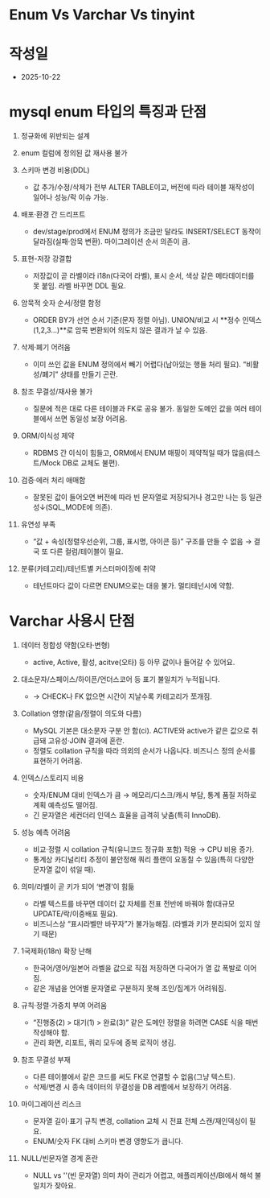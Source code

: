 # Enum Vs Varchar Vs tinyint

# 작성일

- 2025-10-22

# mysql enum 타입의 특징과 단점

1. 정규화에 위반되는 설계
1. enum 컬럼에 정의된 값 재사용 불가
1. 스키마 변경 비용(DDL)
   - 값 추가/수정/삭제가 전부 ALTER TABLE이고, 버전에 따라 테이블 재작성이 일어나 성능/락 이슈 가능.
1. 배포·환경 간 드리프트
   - dev/stage/prod에서 ENUM 정의가 조금만 달라도 INSERT/SELECT 동작이 달라짐(실패·암묵 변환). 마이그레이션 순서 의존이 큼.
1. 표현-저장 강결합
   - 저장값이 곧 라벨이라 i18n(다국어 라벨), 표시 순서, 색상 같은 메타데이터를 못 붙임. 라벨 바꾸면 DDL 필요.
1. 암묵적 숫자 순서/정렬 함정
   - ORDER BY가 선언 순서 기준(문자 정렬 아님). UNION/비교 시 **정수 인덱스(1,2,3…)**로 암묵 변환되어 의도치 않은 결과가 날 수 있음.
1. 삭제·폐기 어려움

   - 이미 쓰인 값을 ENUM 정의에서 빼기 어렵다(남아있는 행들 처리 필요). “비활성/폐기” 상태를 만들기 곤란.

1. 참조 무결성/재사용 불가

   - 질문에 적은 대로 다른 테이블과 FK로 공유 불가. 동일한 도메인 값을 여러 테이블에서 쓰면 동일성 보장 어려움.

1. ORM/이식성 제약

   - RDBMS 간 이식이 힘들고, ORM에서 ENUM 매핑이 제약적일 때가 많음(테스트/Mock DB로 교체도 불편).

1. 검증·에러 처리 애매함

   - 잘못된 값이 들어오면 버전에 따라 빈 문자열로 저장되거나 경고만 나는 등 일관성↓(SQL_MODE에 의존).

1. 유연성 부족
   - “값 + 속성(정렬우선순위, 그룹, 표시명, 아이콘 등)” 구조를 만들 수 없음 → 결국 또 다른 컬럼/테이블이 필요.
1. 분류(카테고리)/테넌트별 커스터마이징에 취약
   - 테넌트마다 값이 다르면 ENUM으로는 대응 불가. 멀티테넌시에 약함.

# Varchar 사용시 단점

1. 데이터 정합성 약함(오타·변형)

   - active, Active, 활성, acitve(오타) 등 아무 값이나 들어갈 수 있어요.

1. 대소문자/스페이스/하이픈/언더스코어 등 표기 불일치가 누적됩니다.

   - → CHECK나 FK 없으면 시간이 지날수록 카테고리가 쪼개짐.

1. Collation 영향(같음/정렬이 의도와 다름)

   - MySQL 기본은 대소문자 구분 안 함(ci). ACTIVE와 active가 같은 값으로 취급돼 고유성·JOIN 결과에 혼란.
   - 정렬도 collation 규칙을 따라 의외의 순서가 나옵니다. 비즈니스 정의 순서를 표현하기 어려움.

1. 인덱스/스토리지 비용

   - 숫자/ENUM 대비 인덱스가 큼 → 메모리/디스크/캐시 부담, 통계 품질 저하로 계획 예측성도 떨어짐.
   - 긴 문자열은 세컨더리 인덱스 효율을 급격히 낮춤(특히 InnoDB).

1. 성능 예측 어려움

   - 비교·정렬 시 collation 규칙(유니코드 정규화 포함) 적용 → CPU 비용 증가.
   - 통계상 카디널리티 추정이 불안정해 쿼리 플랜이 요동칠 수 있음(특히 다양한 문자열 값이 섞일 때).

1. 의미/라벨이 곧 키가 되어 ‘변경’이 힘듦

   - 라벨 텍스트를 바꾸면 데이터 값 자체를 전표 전반에 바꿔야 함(대규모 UPDATE/락/이중배포 필요).
   - 비즈니스상 “표시라벨만 바꾸자”가 불가능해짐. (라벨과 키가 분리되어 있지 않기 때문)

1. 1국제화(i18n) 확장 난해

   - 한국어/영어/일본어 라벨을 값으로 직접 저장하면 다국어가 열 값 폭발로 이어짐.
   - 같은 개념을 언어별 문자열로 구분하지 못해 조인/집계가 어려워짐.

1. 규칙·정렬·가중치 부여 어려움

   - “진행중(2) > 대기(1) > 완료(3)” 같은 도메인 정렬을 하려면 CASE 식을 매번 작성해야 함.
   - 관리 화면, 리포트, 쿼리 모두에 중복 로직이 생김.

1. 참조 무결성 부재

   - 다른 테이블에서 같은 코드를 써도 FK로 연결할 수 없음(그냥 텍스트).
   - 삭제/변경 시 종속 데이터의 무결성을 DB 레벨에서 보장하기 어려움.

1. 마이그레이션 리스크

   - 문자열 길이·표기 규칙 변경, collation 교체 시 전표 전체 스캔/재인덱싱이 필요.
   - ENUM/숫자 FK 대비 스키마 변경 영향도가 큽니다.

1. NULL/빈문자열 경계 혼란
   - NULL vs ''(빈 문자열) 의미 차이 관리가 어렵고, 애플리케이션/BI에서 해석 불일치가 잦아요.
